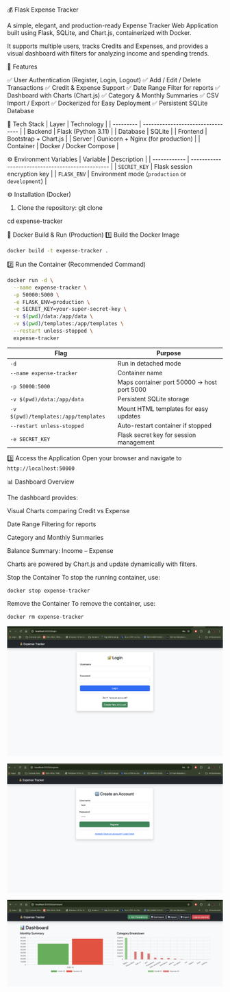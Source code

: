 💰 Flask Expense Tracker

A simple, elegant, and production-ready Expense Tracker Web Application built using Flask, SQLite, and Chart.js, containerized with Docker.

It supports multiple users, tracks Credits and Expenses, and provides a visual dashboard with filters for analyzing income and spending trends.

🚀 Features

✅ User Authentication (Register, Login, Logout)
✅ Add / Edit / Delete Transactions
✅ Credit & Expense Support
✅ Date Range Filter for reports
✅ Dashboard with Charts (Chart.js)
✅ Category & Monthly Summaries
✅ CSV Import / Export
✅ Dockerized for Easy Deployment
✅ Persistent SQLite Database

🧩 Tech Stack
| Layer     | Technology                        |
| --------- | --------------------------------- |
| Backend   | Flask (Python 3.11)               |
| Database  | SQLite                            |
| Frontend  | Bootstrap + Chart.js              |
| Server    | Gunicorn + Nginx (for production) |
| Container | Docker / Docker Compose           |

⚙️ Environment Variables
| Variable     | Description                                      |
| ------------ | ------------------------------------------------ |
| `SECRET_KEY` | Flask session encryption key                     |
| `FLASK_ENV`  | Environment mode (`production` or `development`) |



⚙️ Installation (Docker)
1. Clone the repository:
git clone <repository-url>

cd expense-tracker

🐳 Docker Build & Run (Production)
1️⃣ Build the Docker Image
```bash
docker build -t expense-tracker .
```

2️⃣ Run the Container (Recommended Command)

```bash
docker run -d \
  --name expense-tracker \
  -p 50000:5000 \
  -e FLASK_ENV=production \
  -e SECRET_KEY=your-super-secret-key \
  -v $(pwd)/data:/app/data \
  -v $(pwd)/templates:/app/templates \
  --restart unless-stopped \
  expense-tracker
```

| Flag                                 | Purpose                                   |
| ------------------------------------ | ----------------------------------------- |
| `-d`                                 | Run in detached mode                      |
| `--name expense-tracker`             | Container name                            |
| `-p 50000:5000`                       | Maps container port 50000 → host port 5000 |
| `-v $(pwd)/data:/app/data`           | Persistent SQLite storage                 |
| `-v $(pwd)/templates:/app/templates` | Mount HTML templates for easy updates     |
| `--restart unless-stopped`           | Auto-restart container if stopped         |
| `-e SECRET_KEY`                      | Flask secret key for session management   |

3️⃣ Access the Application
Open your browser and navigate to `http://localhost:50000`


📊 Dashboard Overview

The dashboard provides:

Visual Charts comparing Credit vs Expense

Date Range Filtering for reports

Category and Monthly Summaries

Balance Summary: Income – Expense

Charts are powered by Chart.js and update dynamically with filters.

Stop the Container
To stop the running container, use:
```bash
docker stop expense-tracker
```
Remove the Container
To remove the container, use:
```bash
docker rm expense-tracker
```

![alt text](image.png)

![alt text](image-1.png)

![alt text](image-2.png)